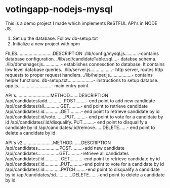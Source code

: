 # votingapp-nodejs-mysql
This is a demo project I made which implements ReSTFUL API's in NODE JS.

1. Set up the database. Follow db-setup.txt
2. Initialize a new project with npm

FILES............................DESCRIPTION
./lib/config/mysql.js...........-contains database configuration.
./lib/sql/candidateTable.sql....- databse schema.
./lib/dbmanager.js..............- establishes connesction to database. It contains low level database queries.
./lib/server.js.................- http server, routes http requests to proper request handlers.
./lib/helper.js.................- contains helper functions.
db-setup.txt....................- instructions to setup databse.
app.js..........................- main entry point.

API's...........................METHOD.......DESCRIPTION
/api/candidates/add.............POST........- end point to add new candidate
/api/candidates/all.............GET.........- end point to retrieve candidate
/api/candidates/:id.............GET.........- end point to retrieve candidate by id
/api/candidates/:id/vote........PUT.........- end point to vote for a candidate by id
/api/candidates/:id/disqualify..PUT.........- end point to disqualify a candidate by id
/api/candidates/:id/remove......DELETE......- end point to delete a candidate by id

API's v2........................METHOD.......DESCRIPTION
/api/candidates.................POST.........-add new candidate
/api/candidates.................GET..........-retrieve all candidates
/api/candidates/:id............	GET..........-end point to retrieve candidate by id
/api/candidates/:id.............PUT..........-end point to vote for a candidate by id
/api/candidates/:id.............PATCH........-end point to disqualify a candidate by id
/api/candidates/:id.............DELETE.......-end point to delete a candidate by id